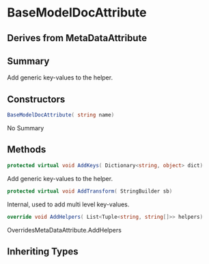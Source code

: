 # BaseModelDocAttribute

## Derives from MetaDataAttribute

## Summary

Add generic key-values to the helper.
## Constructors

```c#
BaseModelDocAttribute( string name) 
```
No Summary
## Methods

```c#
protected virtual void AddKeys( Dictionary<string, object> dict) 
```
Add generic key-values to the helper.
```c#
protected virtual void AddTransform( StringBuilder sb) 
```
Internal, used to add multi level key-values.
```c#
override void AddHelpers( List<Tuple<string, string[]>> helpers) 
```
OverridesMetaDataAttribute.AddHelpers
## Inheriting Types

